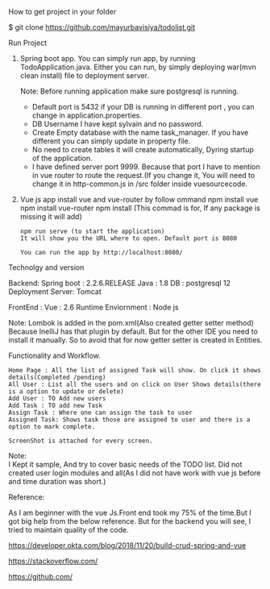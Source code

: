 How to get project in your folder

$ git clone https://github.com/mayurbavisiya/todolist.git


Run Project

1) Spring boot app.
   You can simply run app, by running TodoApplication.java.
   Either you can run, by simply deploying war(mvn clean install) file to deployment server.
   
   Note: Before running application make sure postgresql is running.
	 * Default port is 5432 if your DB is running in different port , you can change in application.properties.
	 * DB Username I have kept sylvain and no password.
	 * Create Empty database with the name task_manager. If you have different you can simply update in property file.
	 * No need to create tables it will create automatically, Dyring startup of the application.
	 * I have defined server port 9999. Because that port I have to mention in vue router to route the request.(If you change it, You will need to change it in http-common.js in /src folder inside vuesourcecode.

2) Vue js app
	   install vue and vue-router by follow ommand
	   npm install vue 
	   npm install vue-router
	   npm install (This commad is for, If any package is missing it will add)
  
	   npm run serve (to start the application)
	   It will show you the URL where to open. Default port is 8080
	   
	   You can run the app by http://localhost:8080/
   

Technolgy and version

Backend:
	Spring boot : 2.2.6.RELEASE
	Java : 1.8
	DB : postgresql 12
	Deployment Server: Tomcat

FrontEnd : 
	Vue : 2.6
	Runtime Enviornment : Node js

Note: Lombok is added in the pom.xml(Also created getter setter method) Because InelliJ has that plugin by default. But for the other IDE you need to install it manually. So to avoid that for now getter setter is created in Entities.

Functionality and Workflow.

	Home Page : All the list of assigned Task will show. On click it shows details(Completed /pending)
	All User : List all the users and on click on User Shows details(there is a option to update or delete)
	Add User : TO Add new users
	Add Task : TO add new Task
	Assign Task : Where one can assign the task to user
	Assigned Task: Shows task those are assigned to user and there is a option to mark complete.
	
	ScreenShot is attached for every screen.

Note:	
	I Kept it sample, And try to cover basic needs of the TODO list. Did not created user login modules and all(As I did not have work with vue js before and time duration was short.)


Reference:

As I am beginner with the vue Js.Front end took my 75% of the time.But I got big help from the below reference.
But for the backend you will see, I tried to maintain quality of the code.

https://developer.okta.com/blog/2018/11/20/build-crud-spring-and-vue

https://stackoverflow.com/

https://github.com/   
   
		
		
